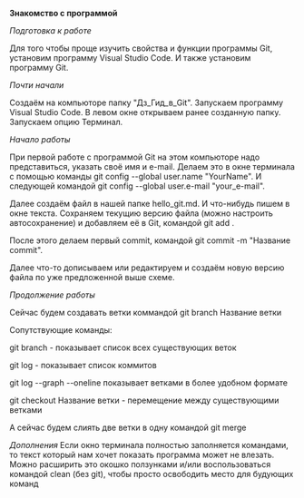 **Знакомство с программой**

*Подготовка к работе*

Для того чтобы проще изучить свойства и функции программы Git, установим программу Visual Studio Code.
И также установим программу Git.

*Почти начали*

Создаём на компьюторе папку "Дз_Гид_в_Git".
Запускаем программу Visual Studio Code.
В левом окне открываем ранее созданную папку.
Запускаем опцию Терминал.

*Начало работы*

При первой работе с программой Git на этом компьюторе надо представиться, указать своё имя и e-mail. 
Делаем это в окне терминала с помощью команды git config --global user.name "YourName". 
И следующей командой git config --global user.e-mail "your_e-mail".

Далее создаём файл в нашей папке hello_git.md.
И что-нибудь пишем в окне текста.
Сохраняем текущию версию файла (можно настроить автосохранение) и добавляем её в Git, командой git add .

После этого делаем первый commit, командой git commit -m "Название commit".

Далее что-то дописываем или редактируем и создаём новую версию файла по уже предложенной выше схеме.

*Продолжение работы*

Сейчас  будем создавать ветки коммандой git branch Название ветки

Сопутствующие команды:

git branch - показывает список всех существующих веток

git log - показывает список коммитов

git log --graph --oneline показывает ветками в более удобном формате

git checkout Название ветки - перемещение между существующими ветками


А сейчас будем слиять две ветки в одну командой git merge

*Дополнения*
Если окно терминала полностью заполняется командами, то текст который нам хочет показать программа может не влезать.
Можно расширить это окошко ползунками и/или воспользоваться командой clean (без git), чтобы просто освободить место для будующих команд

